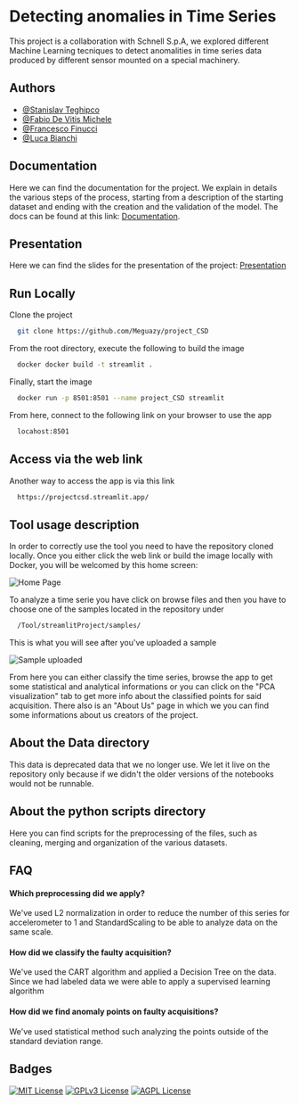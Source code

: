 # Detecting anomalies in Time Series

This project is a collaboration with Schnell S.p.A, we explored different Machine Learning tecniques to detect anomalities in time series data produced by different sensor mounted on a special machinery. 


## Authors

- [@Stanislav Teghipco](https://github.com/Staffilon)
- [@Fabio De Vitis Michele](https://github.com/FabioDevIsTyping)
- [@Francesco Finucci](https://github.com/Meguazy)
- [@Luca Bianchi](https://github.com/BianchiLuca28)

## Documentation
Here we can find the documentation for the project. We explain in details the various steps of the process, starting from a description of the starting dataset and ending with the creation and the validation of the model.
The docs can be found at this link: [Documentation](https://drive.google.com/file/d/1yRoNmiyTgJKQRJEjwGaD6Xc2AcvF08Yq/view?usp=sharing).

## Presentation
Here we can find the slides for the presentation of the project: [Presentation](https://unicamit-my.sharepoint.com/:p:/g/personal/stanislav_teghipco_studenti_unicam_it/EeYaSQk9lTdNvvI-N101UtYB6rhWWFd0QLN8m8f8Imn9zw?e=aGzivB)

## Run Locally

Clone the project

```bash
  git clone https://github.com/Meguazy/project_CSD
```

From the root directory, execute the following to build the image

```bash
  docker docker build -t streamlit .
```

Finally, start the image

```bash
  docker run -p 8501:8501 --name project_CSD streamlit
```

From here, connect to the following link on your browser to use the app 

```bash
  locahost:8501
```

## Access via the web link

Another way to access the app is via this link

```bash
  https://projectcsd.streamlit.app/
```

## Tool usage description
In order to correctly use the tool you need to have the repository cloned locally. 
Once you either click the web link or build the image locally with Docker, you will be welcomed by this home screen:

![Home Page](https://github.com/Meguazy/project_CSD/blob/main/Tool/streamlitProject/images/home_page?raw=true)

To analyze a time serie you have click on browse files and then you have to choose one of the samples located in the repository under 

```bash
  /Tool/streamlitProject/samples/
```

This is what you will see after you've uploaded a sample

![Sample uploaded](https://github.com/Meguazy/project_CSD/blob/main/Tool/streamlitProject/images/uploaded_series?raw=true)

From here you can either classify the time series, browse the app to get some statistical and analytical informations or you can click on the "PCA visualization" tab to get more info about the classified points for said acquisition. There also is an "About Us" page in which we you can find some informations about us creators of the project.

## About the Data directory
This data is deprecated data that we no longer use. We let it live on the repository only because if we didn't the older versions of the notebooks would not be runnable.

## About the python scripts directory
Here you can find scripts for the preprocessing of the files, such as cleaning, merging and organization of the various datasets.

## FAQ

#### Which preprocessing did we apply?
We've used L2 normalization in order to reduce the number of this series for accelerometer to 1 and StandardScaling to be able to analyze data on the same scale.

#### How did we classify the faulty acquisition?
We've used the CART algorithm and applied a Decision Tree on the data. Since we had labeled data we were able to apply a supervised learning algorithm

#### How did we find anomaly points on faulty acquisitions?
We've used statistical method such analyzing the points outside of the standard deviation range.


## Badges

[![MIT License](https://img.shields.io/badge/License-MIT-green.svg)](https://choosealicense.com/licenses/mit/)
[![GPLv3 License](https://img.shields.io/badge/License-GPL%20v3-yellow.svg)](https://opensource.org/licenses/)
[![AGPL License](https://img.shields.io/badge/license-AGPL-blue.svg)](http://www.gnu.org/licenses/agpl-3.0)

